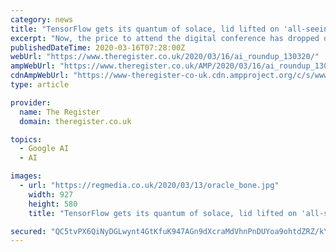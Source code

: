```yaml
---
category: news
title: "TensorFlow gets its quantum of solace, lid lifted on 'all-seeing crime-detecting' AI upstart, and more"
excerpt: "Now, the price to attend the digital conference has dropped down to $50 for students and $100 for non-students. New TensorFlow library! If you’re bored at home and ‘social distancing’ from all your friends, family, and colleagues then try this: TensorFlow’s latest library that allows you to build quantum AI models. Your brain will ..."
publishedDateTime: 2020-03-16T07:28:00Z
webUrl: "https://www.theregister.co.uk/2020/03/16/ai_roundup_130320/"
ampWebUrl: "https://www.theregister.co.uk/AMP/2020/03/16/ai_roundup_130320/"
cdnAmpWebUrl: "https://www-theregister-co-uk.cdn.ampproject.org/c/s/www.theregister.co.uk/AMP/2020/03/16/ai_roundup_130320/"
type: article

provider:
  name: The Register
  domain: theregister.co.uk

topics:
  - Google AI
  - AI

images:
  - url: "https://regmedia.co.uk/2020/03/13/oracle_bone.jpg"
    width: 927
    height: 580
    title: "TensorFlow gets its quantum of solace, lid lifted on 'all-seeing crime-detecting' AI upstart, and more"

secured: "QC5tvPX6QiNyDGLwynt4GtKfuK947AGn9dXcraMdVhnPnDUYoa9ohtdZRZ/kYcLdOMWANGQ7bLi4wrZFlzoH2icn7Dy2mSgv4Qsu+YopADEC6buVazh96drYHaeHayV7Ky2zUCNu9+jH7z67Iy5T52p4Z4f0kNDHnWdnZFA3IC2m8ysIhBlhmBwELZiUTJtdkHUO5MIgJwffnEnfR3f1Xdca8KUelyqeaLoKPJkqlX7dY8dVZfl/PZhknOXYxKmPz4ESi6BB7+y7lHzj7uG4X9ghynYb0ddMDOODs7RR3YC4hg6AAFk12CbUjcLsfYsl0ilaAvOp8LVL1t8y4eEGPTBpJTHpARMDNrByllUR12R2xU6Lk/ze/7QcUmwk9Sz9ND1D0a1FHPDFMywLiE3oF4KNP0uyyX1s2ragRSN/gBZebw/CkGkO92X2+IyKRZRFxg6NgBTn/hq04KbOBNkAc96r2hP3Qj+xEfuwXDbQ2hA=;8FsCL6YvOCo2ffOQB3AhEw=="
---
```


